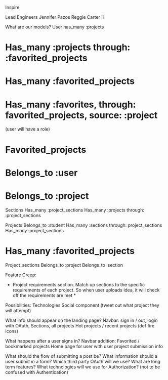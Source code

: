 Inspire

Lead Engineers
Jennifer Pazos
Reggie Carter II

What are our models?
User
has_many :projects
# Has_many :projects through: :favorited_projects
# Has_many :favorited_projects
# Has_many :favorites, through: favorited_projects, source: :project
(user will have a role)

# Favorited_projects
# Belongs_to :user
# Belongs_to :project

Sections
Has_many :project_sections
Has_many :projects through: :project_sections

Projects
Belongs_to :student
Has_many :sections through: project_sections
Has_many :project_sections
# Has_many :favorited_projects


Project_sections
Belongs_to :project
Belongs_to :section


Feature Creep:
* Project requirements section. Match up sections to the specific requirements of each project. So when user uploads idea, it will check off the requirements are met *


Possibilities:
Technologies
Social component (tweet out what project they will attempt)

What info should appear on the landing page?
Navbar: sign in / out, login with OAuth, Sections, all projects
Hot projects / recent projects (def fire icons)

What happens after a user signs in?
Navbar addition: Favorited / bookmarked projects
Home page for user with user project submission info







What should the flow of submitting a post be?
What information should a user submit in a form?
Which third party OAuth will we use?
What are long term features?
What technologies will we use for Authorization? (not to be confused with Authentication)

